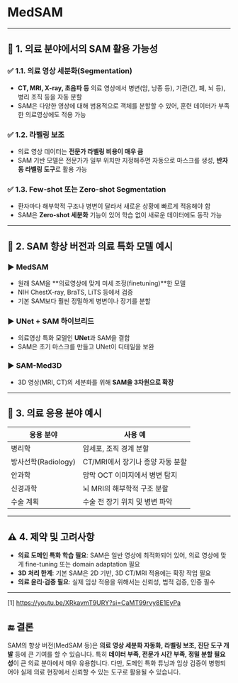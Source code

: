 # MedSAM

---

## 🔬 1. **의료 분야에서의 SAM 활용 가능성**

### ✅ **1.1. 의료 영상 세분화(Segmentation)**

* **CT, MRI, X-ray, 초음파 등** 의료 영상에서 병변(암, 낭종 등), 기관(간, 폐, 뇌 등), 병리 조직 등을 자동 분할
* SAM은 다양한 영상에 대해 범용적으로 객체를 분할할 수 있어, 훈련 데이터가 부족한 의료영상에도 적용 가능

### ✅ **1.2. 라벨링 보조**

* 의료 영상 데이터는 **전문가 라벨링 비용이 매우 큼**
* SAM 기반 모델은 전문가가 일부 위치만 지정해주면 자동으로 마스크를 생성, **반자동 라벨링 도구**로 활용 가능

### ✅ **1.3. Few-shot 또는 Zero-shot Segmentation**

* 환자마다 해부학적 구조나 병변이 달라서 새로운 상황에 빠르게 적응해야 함
* SAM은 **Zero-shot 세분화** 기능이 있어 학습 없이 새로운 데이터에도 동작 가능

---

## 🚀 2. **SAM 향상 버전과 의료 특화 모델 예시**

### ▶️ **MedSAM**

* 원래 SAM을 \*\*의료영상에 맞게 미세 조정(finetuning)\*\*한 모델
* NIH ChestX-ray, BraTS, LiTS 등에서 검증
* 기본 SAM보다 훨씬 정밀하게 병변이나 장기를 분할

### ▶️ **UNet + SAM 하이브리드**

* 의료영상 특화 모델인 **UNet**과 SAM을 결합
* SAM은 초기 마스크를 만들고 UNet이 디테일을 보완

### ▶️ **SAM-Med3D**

* 3D 영상(MRI, CT)의 세분화를 위해 **SAM을 3차원으로 확장**

---

## 🧠 3. **의료 응용 분야 예시**

| 응용 분야           | 사용 예                  |
| --------------- | --------------------- |
| 병리학             | 암세포, 조직 경계 분할         |
| 방사선학(Radiology) | CT/MRI에서 장기나 종양 자동 분할 |
| 안과학             | 망막 OCT 이미지에서 병변 탐지    |
| 신경과학            | 뇌 MRI의 해부학적 구조 분할     |
| 수술 계획           | 수술 전 장기 위치 및 병변 파악    |

---

## ⚠️ 4. **제약 및 고려사항**

* **의료 도메인 특화 학습 필요**: SAM은 일반 영상에 최적화되어 있어, 의료 영상에 맞게 fine-tuning 또는 domain adaptation 필요
* **3D 처리 한계**: 기본 SAM은 2D 기반, 3D CT/MRI 적용에는 확장 작업 필요
* **의료 윤리·검증 필요**: 실제 임상 적용을 위해서는 신뢰성, 법적 검증, 인증 필수

---

[1] https://youtu.be/XRkavmT9URY?si=CaMT99rvy8E1EyPa 

## 🔚 결론

SAM의 향상 버전(MedSAM 등)은 **의료 영상 세분화 자동화, 라벨링 보조, 진단 도구 개발** 등에 큰 기여를 할 수 있습니다. 특히 **데이터 부족, 전문가 시간 부족, 정밀 분할 필요성**이 큰 의료 분야에서 매우 유용합니다. 다만, 도메인 특화 튜닝과 임상 검증이 병행되어야 실제 의료 현장에서 신뢰할 수 있는 도구로 활용될 수 있습니다.
